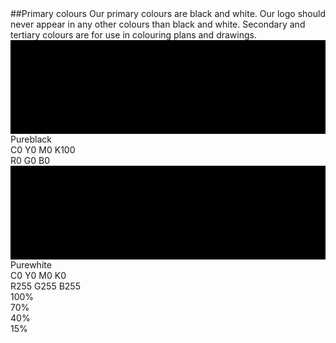 <section id="colours-page-primary-colours">
</section>
##Primary colours
Our primary colours are black and white. Our logo should never appear in any other colours than black and white. Secondary and tertiary colours are for use in colouring plans and drawings.

<div class="swatch primary">
	<svg width="100%" height="50%">
		<rect width="100%" height="100%" class="bvn-black" />
	</svg>
	<div class="values">Pureblack<br>
		<span class="cmyk-wrap">
			<span class="colour-letter">C</span><span class="colour-value">0</span>
			<span class="colour-letter">Y</span><span class="colour-value">0</span>
			<span class="colour-letter">M</span><span class="colour-value">0</span>
			<span class="colour-letter">K</span><span class="colour-value">100</span>
		</span>
		<br>
		<span class="rbg-wrap">
			<span class="colour-letter">R</span><span class="colour-value">0</span>
			<span class="colour-letter">G</span><span class="colour-value">0</span>
			<span class="colour-letter">B</span><span class="colour-value">0</span>
		</span>
	</div>
</div>

<div class="swatch primary">
	<svg width="100%" height="50%">
		<rect width="100%" height="100%" class="bvn-white" />
	</svg>
	<div class="values">Purewhite<br>
		<span class="cmyk-wrap"> 
			<span class="colour-letter">C</span><span class="colour-value">0</span>
			<span class="colour-letter">Y</span><span class="colour-value">0</span>
			<span class="colour-letter">M</span><span class="colour-value">0</span>
			<span class="colour-letter">K</span><span class="colour-value">0</span>
		</span>
		<br>
		<span class="rbg-wrap">
			<span class="colour-letter">R</span><span class="colour-value">255</span>
			<span class="colour-letter">G</span><span class="colour-value">255</span>
			<span class="colour-letter">B</span><span class="colour-value">255</span>
		</span>
	</div>
</div>


<div class="swatch tint">
	<div class="tint-wrapper"><div class="tint100"></div><div class="tint-value">100%</div></div>
	<div class="tint-wrapper"><div class="tint070"></div><div class="tint-value">70%</div></div>
	<div class="tint-wrapper"><div class="tint040"></div><div class="tint-value">40%</div></div>
	<div class="tint-wrapper"><div class="tint015"></div><div class="tint-value">15%</div></div>
</div>